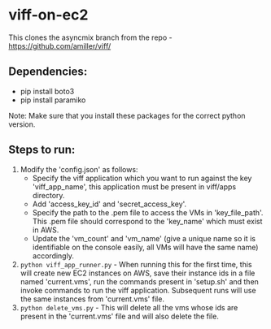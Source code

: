 # viff-on-ec2

This clones the asyncmix branch from the repo - https://github.com/amiller/viff/

## Dependencies:
* pip install boto3
* pip install paramiko

Note: Make sure that you install these packages for the correct python version.

## Steps to run:
1. Modify the 'config.json' as follows:
    * Specify the viff application which you want to run against the key 'viff_app_name', this application must be present in viff/apps directory.
    * Add 'access_key_id' and 'secret_access_key'.
    * Specify the path to the .pem file to access the VMs in 'key_file_path'. This .pem file should correspond to the 'key_name' which must exist in AWS.
    * Update the 'vm_count' and 'vm_name' (give a unique name so it is identifiable on the console easily, all VMs will have the same name) accordingly.
2. `python viff_app_runner.py` - When running this for the first time, this will create new EC2 instances on AWS, save their instance ids in a file named 'current.vms', run the commands present in 'setup.sh' and then invoke commands to run the viff application. Subsequent runs will use the same instances from 'current.vms' file.
3. `python delete_vms.py` - This will delete all the vms whose ids are present in the 'current.vms' file and will also delete the file.